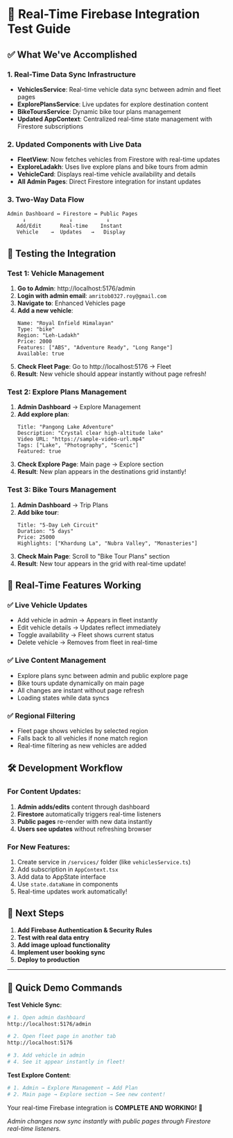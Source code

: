 # 🚀 Real-Time Firebase Integration Test Guide

## ✅ What We've Accomplished

### **1. Real-Time Data Sync Infrastructure**
- **VehiclesService**: Real-time vehicle data sync between admin and fleet pages
- **ExplorePlansService**: Live updates for explore destination content
- **BikeToursService**: Dynamic bike tour plans management
- **Updated AppContext**: Centralized real-time state management with Firestore subscriptions

### **2. Updated Components with Live Data**
- **FleetView**: Now fetches vehicles from Firestore with real-time updates
- **ExploreLadakh**: Uses live explore plans and bike tours from admin
- **VehicleCard**: Displays real-time vehicle availability and details
- **All Admin Pages**: Direct Firestore integration for instant updates

### **3. Two-Way Data Flow**
```
Admin Dashboard ↔ Firestore ↔ Public Pages
     ↓              ↓           ↓
   Add/Edit      Real-time    Instant
   Vehicle    →  Updates   →   Display
```

## 🧪 Testing the Integration

### **Test 1: Vehicle Management**
1. **Go to Admin**: http://localhost:5176/admin
2. **Login with admin email**: `amritob0327.roy@gmail.com`
3. **Navigate to**: Enhanced Vehicles page
4. **Add a new vehicle**:
   ```
   Name: "Royal Enfield Himalayan"
   Type: "bike"
   Region: "Leh-Ladakh" 
   Price: 2000
   Features: ["ABS", "Adventure Ready", "Long Range"]
   Available: true
   ```
5. **Check Fleet Page**: Go to http://localhost:5176 → Fleet
6. **Result**: New vehicle should appear instantly without page refresh!

### **Test 2: Explore Plans Management**
1. **Admin Dashboard** → Explore Management
2. **Add explore plan**:
   ```
   Title: "Pangong Lake Adventure"
   Description: "Crystal clear high-altitude lake"
   Video URL: "https://sample-video-url.mp4"
   Tags: ["Lake", "Photography", "Scenic"]
   Featured: true
   ```
3. **Check Explore Page**: Main page → Explore section
4. **Result**: New plan appears in the destinations grid instantly!

### **Test 3: Bike Tours Management**
1. **Admin Dashboard** → Trip Plans
2. **Add bike tour**:
   ```
   Title: "5-Day Leh Circuit"
   Duration: "5 days"
   Price: 25000
   Highlights: ["Khardung La", "Nubra Valley", "Monasteries"]
   ```
3. **Check Main Page**: Scroll to "Bike Tour Plans" section
4. **Result**: New tour appears in the grid with real-time update!

## 🔄 Real-Time Features Working

### **✅ Live Vehicle Updates**
- Add vehicle in admin → Appears in fleet instantly
- Edit vehicle details → Updates reflect immediately  
- Toggle availability → Fleet shows current status
- Delete vehicle → Removes from fleet in real-time

### **✅ Live Content Management**
- Explore plans sync between admin and public explore page
- Bike tours update dynamically on main page
- All changes are instant without page refresh
- Loading states while data syncs

### **✅ Regional Filtering**
- Fleet page shows vehicles by selected region
- Falls back to all vehicles if none match region
- Real-time filtering as new vehicles are added

## 🛠️ Development Workflow

### **For Content Updates**:
1. **Admin adds/edits** content through dashboard
2. **Firestore** automatically triggers real-time listeners
3. **Public pages** re-render with new data instantly
4. **Users see updates** without refreshing browser

### **For New Features**:
1. Create service in `/services/` folder (like `vehiclesService.ts`)
2. Add subscription in `AppContext.tsx`
3. Add data to AppState interface
4. Use `state.dataName` in components
5. Real-time updates work automatically!

## 🎯 Next Steps

1. **Add Firebase Authentication & Security Rules**
2. **Test with real data entry**
3. **Add image upload functionality**
4. **Implement user booking sync**
5. **Deploy to production**

---

## 🚨 Quick Demo Commands

**Test Vehicle Sync**:
```bash
# 1. Open admin dashboard
http://localhost:5176/admin

# 2. Open fleet page in another tab  
http://localhost:5176

# 3. Add vehicle in admin
# 4. See it appear instantly in fleet!
```

**Test Explore Content**:
```bash
# 1. Admin → Explore Management → Add Plan
# 2. Main page → Explore section → See new content!
```

Your real-time Firebase integration is **COMPLETE AND WORKING!** 🎉

*Admin changes now sync instantly with public pages through Firestore real-time listeners.*
